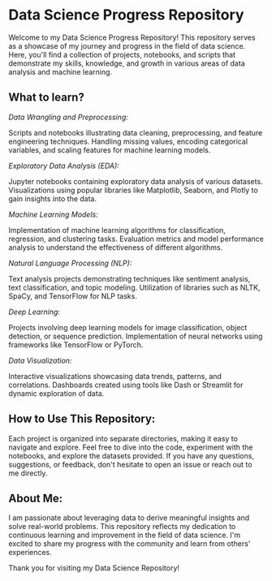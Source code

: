 # Data Science Progress Repository

Welcome to my Data Science Progress Repository! This repository serves as a showcase of my journey and progress in the field of data science. Here, you'll find a collection of projects, notebooks, and scripts that demonstrate my skills, knowledge, and growth in various areas of data analysis and machine learning.

## What to learn?

*Data Wrangling and Preprocessing:*

Scripts and notebooks illustrating data cleaning, preprocessing, and feature engineering techniques. Handling missing values, encoding categorical variables, and scaling features for machine learning models.

*Exploratory Data Analysis (EDA):*

Jupyter notebooks containing exploratory data analysis of various datasets. Visualizations using popular libraries like Matplotlib, Seaborn, and Plotly to gain insights into the data.

*Machine Learning Models:*

Implementation of machine learning algorithms for classification, regression, and clustering tasks. Evaluation metrics and model performance analysis to understand the effectiveness of different algorithms.

*Natural Language Processing (NLP):*

Text analysis projects demonstrating techniques like sentiment analysis, text classification, and topic modeling.
Utilization of libraries such as NLTK, SpaCy, and TensorFlow for NLP tasks.

*Deep Learning:*

Projects involving deep learning models for image classification, object detection, or sequence prediction. Implementation of neural networks using frameworks like TensorFlow or PyTorch.

*Data Visualization:*

Interactive visualizations showcasing data trends, patterns, and correlations.
Dashboards created using tools like Dash or Streamlit for dynamic exploration of data.

## How to Use This Repository:
Each project is organized into separate directories, making it easy to navigate and explore.
Feel free to dive into the code, experiment with the notebooks, and explore the datasets provided. If you have any questions, suggestions, or feedback, don't hesitate to open an issue or reach out to me directly.

## About Me:
I am passionate about leveraging data to derive meaningful insights and solve real-world problems. This repository reflects my dedication to continuous learning and improvement in the field of data science. I'm excited to share my progress with the community and learn from others' experiences.

Thank you for visiting my Data Science Repository!

